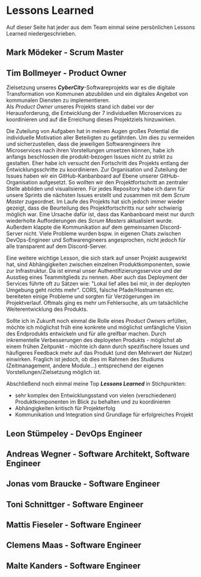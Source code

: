 # Lessons Learned

Auf dieser Seite hat jeder aus dem Team einmal seine persönlichen Lessons Learned niedergeschrieben.

## Mark Mödeker - Scrum Master

## Tim Bollmeyer - Product Owner

Zielsetzung unseres ***CyberCity***-Softwareprojekts war es 
die digitale Transformation von Kommunen abzubilden und ein digitales Angebot von kommunalen Diensten zu implementieren.  
Als *Product Owner* unseres Projekts stand ich dabei vor der Herausforderung, die Entwicklung der 7 individuellen Microservices zu koordinieren und auf die Erreichung dieses Projektziels hinzuwirken. 

Die Zuteilung von Aufgaben hat in meinen Augen großes Potential die individuelle Motivation aller Beteiligten zu gefährden. Um dies zu vermeiden und sicherzustellen, dass die jeweiligen Softwarengineers ihre Microservices nach ihren Vorstellungen umsetzen können, habe ich anfangs beschlossen die produkt-bezogen Issues nicht zu strikt zu gestalten. 
Eher habe ich versucht den Fortschritt des Projekts entlang der Entwicklungsschritte zu koordinieren. 
Zur Organisation und Zuteilung der Issues haben wir ein GitHub-Kanbanboard auf Ebene unserer GitHub-Organisation aufgesetzt. So wollten wir den Projektfortschritt an zentraler Stelle abbilden und visualisieren. 
Für jedes Repository habe ich dann für unsere Sprints die nächsten Issues erstellt und zusammen mit dem *Scrum Master* zugeordnet.
Im Laufe des Projekts hat sich jedoch immer wieder gezeigt, dass die Beurteilung des Projektfortschritts nur sehr schwierig möglich war.
Eine Ursache dafür ist, dass das Kanbanboard meist nur durch wiederholte Aufforderungen des *Scrum Masters* aktualisiert wurde. Außerdem klappte die Kommunikation auf dem gemeinsamen Discord-Server nicht. Viele Probleme wurden bspw. in eigenen Chats zwischen DevOps-Engineer und Softwarengineers angesprochen, nicht jedoch für alle transparent auf dem Discord-Server.

Eine weitere wichtige Lesson, die sich stark auf unser Projekt ausgewirkt hat, sind Abhängigkeiten zwischen einzelnen Produktkomponenten, sowie zur Infrastruktur. Da ist einmal unser Authentifizierungsservice und der Ausstieg eines Teammitglieds zu nennen. Aber auch das Deployment der Services führte oft zu Sätzen wie: "Lokal lief alles bei mir, in der deployten Umgebung geht nichts mehr".
CORS, falsche Pfade/Hostnamen etc. bereiteten einige Probleme und sorgten für Verzögerungen im Projektverlauf. Oftmals ging es mehr um Fehlersuche, als um tatsächliche Weiterentwicklung des Produkts.

Sollte ich in Zukunft noch einmal die Rolle eines *Product Owners* erfüllen, möchte ich möglichst früh eine konkrete und möglichst umfängliche Vision des Endprodukts entwickeln und für alle greifbar machen. Durch inkrementelle Verbesserungen des deployeten Produkts - möglichst ab einem frühen Zeitpunkt - möchte ich dann durch spezifischere Issues und häufigeres Feedback mehr auf das Produkt (und den Mehrwert der Nutzer) einwirken.
Fraglich ist jedoch, ob dies im Rahmen des Studiums (Zeitmanagement, andere Module...) entsprechend der eigenen Vorstellungen/Zielsetzung möglich ist.


Abschließend noch einmal meine Top ***Lessons Learned*** in Stichpunkten:

- sehr komplex den Entwicklungsstand von vielen (verschiedenen) Produktkomponenten im Blick zu behalten und zu koordinieren 
- Abhängigkeiten kritisch für Projekterfolg
- Kommunikation und Integration sind Grundlage für erfolgreiches Projekt


## Leon Stümpeley - DevOps Engineer

## Andreas Wegner - Software Architekt, Software Engineer

## Jonas vom Braucke - Software Engineer

## Toni Schnittger - Software Engineer

## Mattis Fieseler - Software Engineer

## Clemens Maas - Software Engineer

## Malte Kanders - Software Engineer
